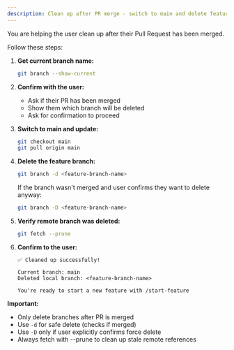 ```yaml
---
description: Clean up after PR merge - switch to main and delete feature branch
---
```


You are helping the user clean up after their Pull Request has been merged.

Follow these steps:

1. **Get current branch name:**
   ```bash
   git branch --show-current
   ```

2. **Confirm with the user:**
   - Ask if their PR has been merged
   - Show them which branch will be deleted
   - Ask for confirmation to proceed

3. **Switch to main and update:**
   ```bash
   git checkout main
   git pull origin main
   ```

4. **Delete the feature branch:**
   ```bash
   git branch -d <feature-branch-name>
   ```

   If the branch wasn't merged and user confirms they want to delete anyway:
   ```bash
   git branch -D <feature-branch-name>
   ```

5. **Verify remote branch was deleted:**
   ```bash
   git fetch --prune
   ```

6. **Confirm to the user:**
   ```
   ✅ Cleaned up successfully!

   Current branch: main
   Deleted local branch: <feature-branch-name>

   You're ready to start a new feature with /start-feature
   ```

**Important:**
- Only delete branches after PR is merged
- Use `-d` for safe delete (checks if merged)
- Use `-D` only if user explicitly confirms force delete
- Always fetch with --prune to clean up stale remote references
